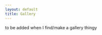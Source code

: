 ```yaml
---
layout: default
title: Gallery
---
```

<section class="msetup mcontent">
    to be added when I find/make a gallery thingy
</section>